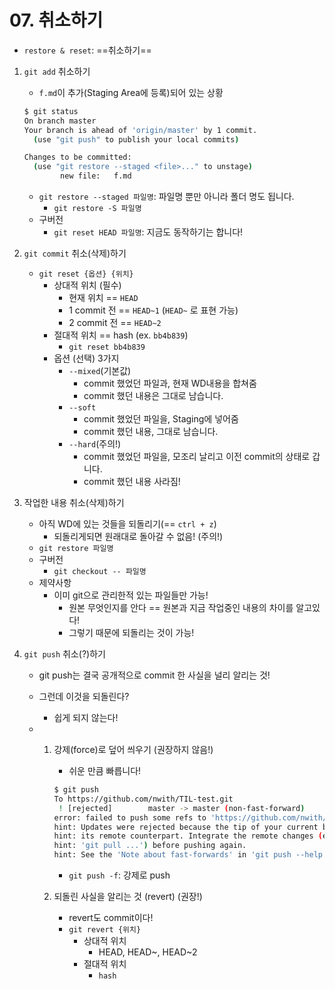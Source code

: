 # 07. 취소하기

- `restore & reset`: ==취소하기==



1. `git add` 취소하기

   - `f.md`이 추가(Staging Area에 등록)되어 있는 상황

   ```bash
   $ git status
   On branch master
   Your branch is ahead of 'origin/master' by 1 commit.
     (use "git push" to publish your local commits)
   
   Changes to be committed:
     (use "git restore --staged <file>..." to unstage)
           new file:   f.md
   ```

   - `git restore --staged 파일명`: 파일명 뿐만 아니라 폴더 명도 됩니다.
     - `git restore -S 파일명`
   - 구버전
     - `git reset HEAD 파일명`: 지금도 동작하기는 합니다!

   

2. `git commit` 취소(삭제)하기

   - `git reset {옵션} {위치}`
     - 상대적 위치 (필수)
       - 현재 위치 == `HEAD`
       - 1 commit 전 == `HEAD~1` (`HEAD~` 로 표현 가능)
       - 2 commit 전 == `HEAD~2`
     - 절대적 위치 == hash (ex. `bb4b839`)
       - `git reset bb4b839`
     - 옵션 (선택) 3가지
       - `--mixed`(기본값)
         - commit 했었던 파일과, 현재 WD내용을 합쳐줌
         - commit 했던 내용은 그대로 남습니다.
       - `--soft`
         - commit 했었던 파일을, Staging에 넣어줌
         - commit 했던 내용, 그대로 남습니다.
       - `--hard`(주의!)
         - commit 했었던 파일을, 모조리 날리고 이전 commit의 상태로 갑니다.
         - commit 했던 내용 사라짐!

   

3. 작업한 내용 취소(삭제)하기

   - 아직 WD에 있는 것들을 되돌리기(== `ctrl + z`)
     -  되돌리게되면 원래대로 돌아갈 수 없음! (주의!)
   - `git restore 파일명`
   - 구버전
     - `git checkout -- 파일명`
   - 제약사항
     - 이미 git으로 관리한적 있는 파일들만 가능!
       - 원본 무엇인지를 안다 == 원본과 지금 작업중인 내용의 차이를 알고있다!
       - 그렇기 때문에 되돌리는 것이 가능!

   

4. `git push` 취소(?)하기

   - git push는 결국 공개적으로 commit 한 사실을 널리 알리는 것!

   - 그런데 이것을 되돌린다?

     - 쉽게 되지 않는다!

   - 1. 강제(force)로 덮어 씌우기 (권장하지 않음!)

        - 쉬운 만큼 빠릅니다!

        ```bash
        $ git push
        To https://github.com/nwith/TIL-test.git
         ! [rejected]        master -> master (non-fast-forward)
        error: failed to push some refs to 'https://github.com/nwith/TIL-test.git'
        hint: Updates were rejected because the tip of your current branch is behind
        hint: its remote counterpart. Integrate the remote changes (e.g.
        hint: 'git pull ...') before pushing again.
        hint: See the 'Note about fast-forwards' in 'git push --help' for details.
        ```

        - `git push -f`: 강제로 push

     2. 되돌린 사실을 알리는 것 (revert) (권장!)

        - revert도 commit이다!
        - `git revert {위치}`
          - 상대적 위치
            - HEAD, HEAD~, HEAD~2
          - 절대적 위치
            - `hash`





